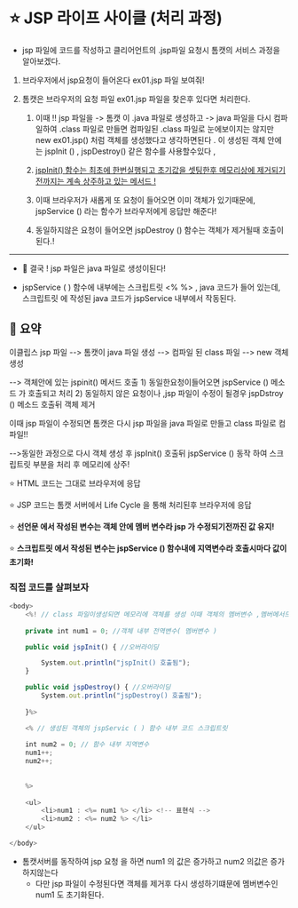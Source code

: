 # :star: JSP 라이프 사이클 (처리 과정)



* jsp 파일에 코드를 작성하고 클리어언트의 .jsp파일 요청시 톰캣의 서비스 과정을 알아보겠다.

1) 브라우저에서 jsp요청이 들어온다 ex01.jsp 파일 보여줘!

2) 톰캣은 브라우저의 요청 파일 ex01.jsp 파일을 찾은후 있다면 처리한다.

   1) 이때 !! jsp 파일을 ->   톰캣 이  .java 파일로 생성하고 -> java 파일을 다시 컴파일하여  .class 파일로 만들면 컴파일된 .class 파일로 눈에보이지는 않지만 new ex01.jsp() 처럼 객체를 생성했다고 생각하면된다 .  이 생성된 객체 안에는 jspInit () , jspDestroy() 같은 함수를 사용할수있다 , 

   2) <u>jspInit() 함수는 최초에 한번실행되고 초기값을 셋팅한후 메모리상에 제거되기전까지는 계속 상주하고 있는 메서드 !</u>

   3) 이때 브라우저가 새롭게 또 요청이 들어오면 이미 객체가 있기때문에, jspService () 라는 함수가 브라우저에게 응답만 해준다!

   4) 동일하지않은 요청이 들어오면 jspDestroy () 함수는 객체가 제거될때 호출이 된다.!

      

***



* :100: 결국 ! jsp 파일은 java 파일로 생성이된다!

* jspService ( ) 함수에 내부에는 스크립트릿  <%  %>  , java 코드가 들어 있는데,  스크립트릿 에 작성된 java 코드가 jspService 내부에서 작동된다.

## :rocket: 요약

이클립스 jsp 파일 -->  톰캣이  java 파일 생성 --> 컴파일 된 class 파일 --> new 객체 생성 

--> 객체안에 있는 jspinit() 메서드 호출 1) 동일한요청이들어오면 jspService () 메소드 가 호출되고 처리 2) 동일하지 않은 요청이나 ,jsp 파일이 수정이 될경우 jspDstroy () 메소드 호출뒤 객체 제거 

이때 jsp 파일이 수정되면 톰캣은 다시 jsp 파일을 java 파일로 만들고 class 파일로 컴파일!!

-->동일한 과정으로 다시 객체 생성 후 jspInit() 호출뒤 jspService () 동작 하여 스크립트릿 부분을 처리 후 메모리에 상주!

:star: HTML 코드는 그대로 브라우저에 응답

:star: JSP 코드는 톰캣 서버에서 Life Cycle 을 통해 처리된후 브라우저에 응답

:star: **선언문 에서 작성된 변수는 객체 안에 멤버 변수라 jsp 가 수정되기전까진 값 유지!**

:star: **스크립트릿 에서 작성된 변수는 jspService () 함수내에 지역변수라 호출시마다 값이 초기화!**

### 직접 코드를 살펴보자

```javascript
<body>
	<%! // class 파일이생성되면 메모리에 객체를 생성 이때 객체의 멤버변수 ,멤버메서드 를 정의하는 선언문
    
	private int num1 = 0; //객체 내부 전역변수( 멤버변수 )

	public void jspInit() { //오버라이딩

		System.out.println("jspInit() 호출됨");
	}

	public void jspDestroy() { //오버라이딩
		System.out.println("jspDestroy() 호출됨");
        
	}%>

	<% // 생성된 객체의 jspServic ( ) 함수 내부 코드 스크립트릿 
	
	int num2 = 0; // 함수 내부 지역변수
	num1++;
	num2++;
	
	
	%>
        
	<ul>
		<li>num1 : <%= num1 %> </li> <!-- 표현식 --> 
		<li>num2 : <%= num2 %> </li>
	</ul>

</body>
```

* 톰캣서버를 동작하여 jsp 요청 을 하면 num1 의 값은 증가하고 num2 의값은 증가하지않는다
  * 다만 jsp 파일이 수정된다면 객체를 제거후 다시 생성하기떄문에 멤버변수인 num1 도 초기화된다.




